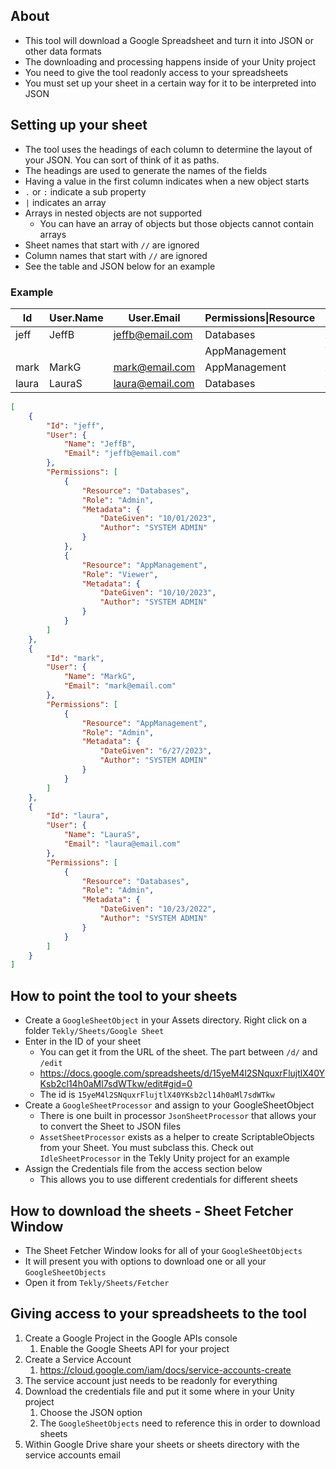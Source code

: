 ## About
- This tool will download a Google Spreadsheet and turn it into JSON or other data formats
- The downloading and processing happens inside of your Unity project
- You need to give the tool readonly access to your spreadsheets
- You must set up your sheet in a certain way for it to be interpreted into JSON

## Setting up your sheet
- The tool uses the headings of each column to determine the layout of your JSON. You can sort of think of it as paths.
- The headings are used to generate the names of the fields
- Having a value in the first column indicates when a new object starts
- `.` or `:` indicate a sub property
- `|` indicates an array
- Arrays in nested objects are not supported
    - You can have an array of objects but those objects cannot contain arrays
- Sheet names that start with `//` are ignored
- Column names that start with `//` are ignored
- See the table and JSON below for an example

### Example
| Id    | User.Name | User.Email      | Permissions\|Resource | Permissions\|Role | Permissions\|Metadata.DateGiven | Permissions\|Metadata.Author |
|-------|-----------|-----------------|-----------------------|-------------------|---------------------------------|------------------------------|
| jeff  | JeffB     | jeffb@email.com | Databases             | Admin             | 10/01/2023                      | SYSTEM ADMIN                 |
|       |           |                 | AppManagement         | Viewer            | 10/10/2023                      | SYSTEM ADMIN                 |
| mark  | MarkG     | mark@email.com  | AppManagement         | Admin             | 6/27/2023                       | SYSTEM ADMIN                 |
| laura | LauraS    | laura@email.com | Databases             | Admin             | 10/23/2022                      | SYSTEM ADMIN                 |                   |


```json
[
	{
		"Id": "jeff",
		"User": {
			"Name": "JeffB",
			"Email": "jeffb@email.com"
		},
		"Permissions": [
			{
				"Resource": "Databases",
				"Role": "Admin",
				"Metadata": {
					"DateGiven": "10/01/2023",
					"Author": "SYSTEM ADMIN"
				}
			},
			{
				"Resource": "AppManagement",
				"Role": "Viewer",
				"Metadata": {
					"DateGiven": "10/10/2023",
					"Author": "SYSTEM ADMIN"
				}
			}
		]
	},
	{
		"Id": "mark",
		"User": {
			"Name": "MarkG",
			"Email": "mark@email.com"
		},
		"Permissions": [
			{
				"Resource": "AppManagement",
				"Role": "Admin",
				"Metadata": {
					"DateGiven": "6/27/2023",
					"Author": "SYSTEM ADMIN"
				}
			}
		]
	},
	{
		"Id": "laura",
		"User": {
			"Name": "LauraS",
			"Email": "laura@email.com"
		},
		"Permissions": [
			{
				"Resource": "Databases",
				"Role": "Admin",
				"Metadata": {
					"DateGiven": "10/23/2022",
					"Author": "SYSTEM ADMIN"
				}
			}
		]
	}
]
```

## How to point the tool to your sheets
- Create a `GoogleSheetObject` in your Assets directory. Right click on a folder `Tekly/Sheets/Google Sheet`
- Enter in the ID of your sheet
  - You can get it from the URL of the sheet. The part between `/d/` and `/edit`
  - https://docs.google.com/spreadsheets/d/15yeM4l2SNquxrFlujtlX40YKsb2cl14h0aMl7sdWTkw/edit#gid=0
  - The id is `15yeM4l2SNquxrFlujtlX40YKsb2cl14h0aMl7sdWTkw`
- Create a `GoogleSheetProcessor` and assign to your GoogleSheetObject
  - There is one built in processor `JsonSheetProcessor` that allows your to convert the Sheet to JSON files
  - `AssetSheetProcessor` exists as a helper to create ScriptableObjects from your Sheet. You must subclass this. Check out `IdleSheetProcessor` in the Tekly Unity project for an example
- Assign the Credentials file from the access section below
  - This allows you to use different credentials for different sheets

## How to download the sheets - Sheet Fetcher Window
- The Sheet Fetcher Window looks for all of your `GoogleSheetObjects`
- It will present you with options to download one or all your `GoogleSheetObjects`
- Open it from `Tekly/Sheets/Fetcher`

## Giving access to your spreadsheets to the tool
1. Create a Google Project in the Google APIs console
    1. Enable the Google Sheets API for your project
1. Create a Service Account
    1. https://cloud.google.com/iam/docs/service-accounts-create
1. The service account just needs to be readonly for everything
1. Download the credentials file and put it some where in your Unity project
   1. Choose the JSON option
   2. The `GoogleSheetObjects` need to reference this in order to download sheets
1. Within Google Drive share your sheets or sheets directory with the service accounts email

